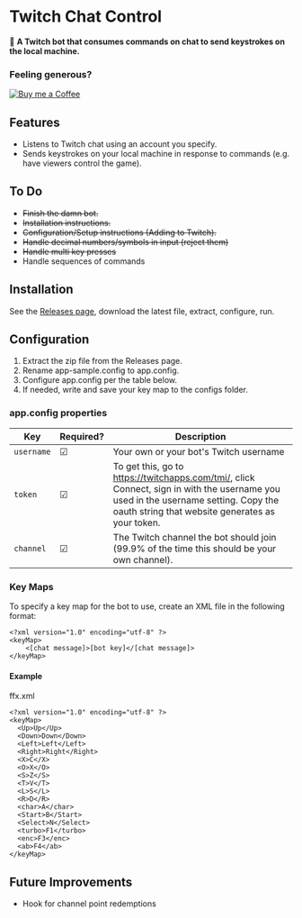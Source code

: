 ﻿# Twitch Chat Control
🤖 **A Twitch bot that consumes commands on chat to send keystrokes on the local machine.**

### Feeling generous?
[![Buy me a Coffee](https://www.buymeacoffee.com/assets/img/custom_images/orange_img.png)](https://www.buymeacoffee.com/brofar)

## Features
* Listens to Twitch chat using an account you specify.
* Sends keystrokes on your local machine in response to commands (e.g. have viewers control the game).

## To Do
* ~~Finish the damn bot.~~
* ~~Installation instructions.~~
* ~~Configuration/Setup instructions (Adding to Twitch).~~
* ~~Handle decimal numbers/symbols in input (reject them)~~
* ~~Handle multi key presses~~
* Handle sequences of commands

## Installation
See the [Releases page](https://github.com/brofar/TwitchChatControl/releases), download the latest file, extract, configure, run.

## Configuration
1. Extract the zip file from the Releases page.
1. Rename app-sample.config to app.config.
1. Configure app.config per the table below.
1. If needed, write and save your key map to the configs folder.

### app.config properties
|Key|Required?|Description|
|---|---------|-----------|
|`username`|☑|Your own or your bot's Twitch username|
|`token`|☑|To get this, go to https://twitchapps.com/tmi/, click Connect, sign in with the username you used in the username setting. Copy the oauth string that website generates as your token.|
|`channel`|☑|The Twitch channel the bot should join (99.9% of the time this should be your own channel).|

### Key Maps
To specify a key map for the bot to use, create an XML file in the following format:
```
<?xml version="1.0" encoding="utf-8" ?>
<keyMap>
    <[chat message]>[bot key]</[chat message]>
</keyMap>
```

#### Example
ffx.xml
```
<?xml version="1.0" encoding="utf-8" ?>
<keyMap>
  <Up>Up</Up>
  <Down>Down</Down>
  <Left>Left</Left>
  <Right>Right</Right>
  <X>C</X>
  <O>X</O>
  <S>Z</S>
  <T>V</T>
  <L>S</L>
  <R>D</R>
  <char>A</char>
  <Start>B</Start>
  <Select>N</Select>
  <turbo>F1</turbo>
  <enc>F3</enc>
  <ab>F4</ab>
</keyMap>
```

## Future Improvements
* Hook for channel point redemptions
